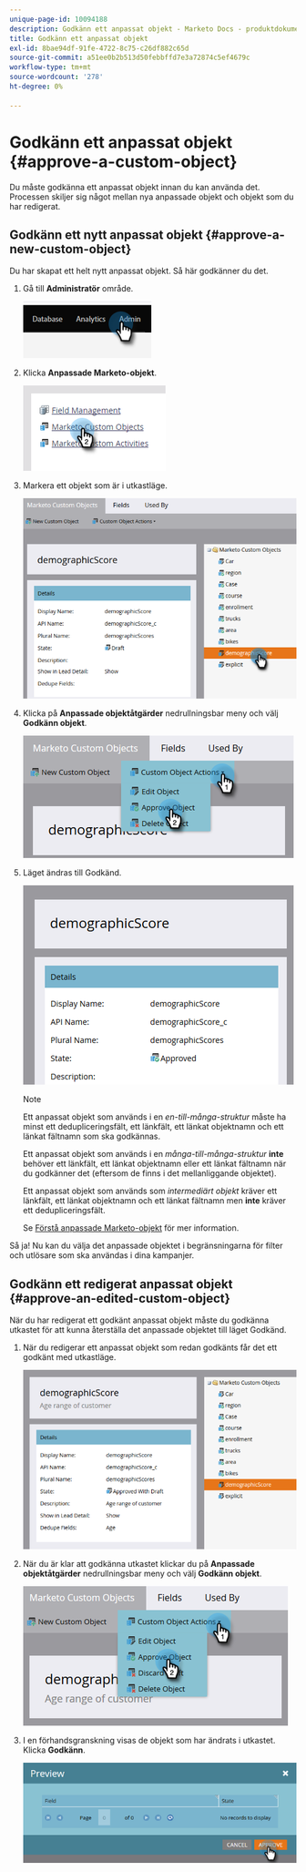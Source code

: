 ```yaml
---
unique-page-id: 10094188
description: Godkänn ett anpassat objekt - Marketo Docs - produktdokumentation
title: Godkänn ett anpassat objekt
exl-id: 8bae94df-91fe-4722-8c75-c26df882c65d
source-git-commit: a51ee0b2b513d50febbffd7e3a72874c5ef4679c
workflow-type: tm+mt
source-wordcount: '278'
ht-degree: 0%

---
```


# Godkänn ett anpassat objekt {#approve-a-custom-object}

Du måste godkänna ett anpassat objekt innan du kan använda det. Processen skiljer sig något mellan nya anpassade objekt och objekt som du har redigerat.

## Godkänn ett nytt anpassat objekt {#approve-a-new-custom-object}

Du har skapat ett helt nytt anpassat objekt. Så här godkänner du det.

1. Gå till **Administratör** område.

   ![](assets/approve-a-custom-object-1.png)

1. Klicka **Anpassade Marketo-objekt**.

   ![](assets/approve-a-custom-object-2.png)

1. Markera ett objekt som är i utkastläge.

   ![](assets/approve-a-custom-object-3.png)

1. Klicka på **Anpassade objektåtgärder** nedrullningsbar meny och välj **Godkänn objekt**.

   ![](assets/approve-a-custom-object-4.png)

1. Läget ändras till Godkänd.

   ![](assets/approve-a-custom-object-5.png)

   >[!NOTE]
   >
   >Ett anpassat objekt som används i en _en-till-många-struktur_ måste ha minst ett dedupliceringsfält, ett länkfält, ett länkat objektnamn och ett länkat fältnamn som ska godkännas.
   >
   >Ett anpassat objekt som används i en _många-till-många-struktur_ **inte** behöver ett länkfält, ett länkat objektnamn eller ett länkat fältnamn när du godkänner det (eftersom de finns i det mellanliggande objektet).
   >
   >Ett anpassat objekt som används som _intermediärt objekt_ kräver ett länkfält, ett länkat objektnamn och ett länkat fältnamn men **inte** kräver ett dedupliceringsfält.
   >
   >Se [Förstå anpassade Marketo-objekt](/help/marketo/product-docs/administration/marketo-custom-objects/understanding-marketo-custom-objects.md) för mer information.

Så ja! Nu kan du välja det anpassade objektet i begränsningarna för filter och utlösare som ska användas i dina kampanjer.

## Godkänn ett redigerat anpassat objekt {#approve-an-edited-custom-object}

När du har redigerat ett godkänt anpassat objekt måste du godkänna utkastet för att kunna återställa det anpassade objektet till läget Godkänd.

1. När du redigerar ett anpassat objekt som redan godkänts får det ett godkänt med utkastläge.

   ![](assets/approve-a-custom-object-6.png)

1. När du är klar att godkänna utkastet klickar du på **Anpassade objektåtgärder** nedrullningsbar meny och välj **Godkänn objekt**.

   ![](assets/approve-a-custom-object-7.png)

1. I en förhandsgranskning visas de objekt som har ändrats i utkastet. Klicka **Godkänn**.

   ![](assets/approve-a-custom-object-8.png)
